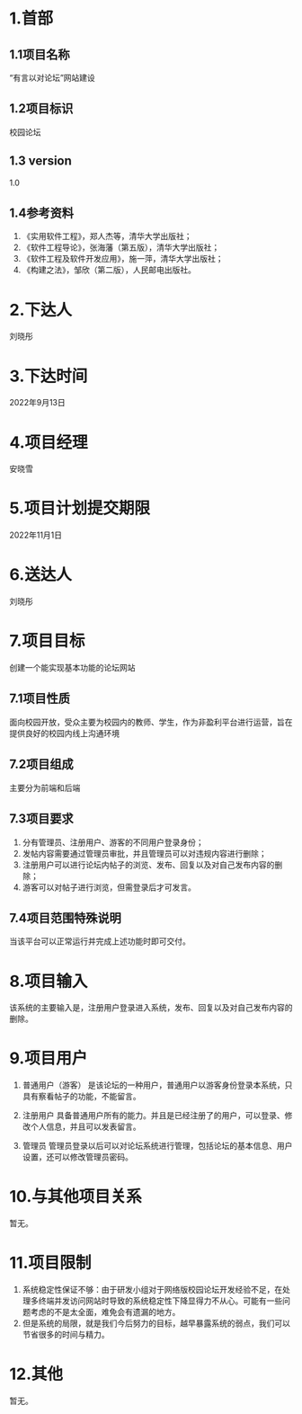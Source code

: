 
# 1.首部
## 1.1项目名称
“有言以对论坛”网站建设
## 1.2项目标识
校园论坛
## 1.3 version
1.0
## 1.4参考资料
1. 《实用软件工程》，郑人杰等，清华大学出版社；
2. 《软件工程导论》，张海藩（第五版），清华大学出版社；
3. 《软件工程及软件开发应用》，施一萍，清华大学出版社；
4. 《构建之法》，邹欣（第二版），人民邮电出版社。

# 2.下达人
刘晓彤

# 3.下达时间
2022年9月13日

# 4.项目经理
安晓雪

# 5.项目计划提交期限
2022年11月1日

# 6.送达人
刘晓彤

# 7.项目目标
创建一个能实现基本功能的论坛网站

## 7.1项目性质
面向校园开放，受众主要为校园内的教师、学生，作为非盈利平台进行运营，旨在提供良好的校园内线上沟通环境

## 7.2项目组成
主要分为前端和后端

## 7.3项目要求

1. 分有管理员、注册用户、游客的不同用户登录身份；
2. 发帖内容需要通过管理员审批，并且管理员可以对违规内容进行删除；
3. 注册用户可以进行论坛内帖子的浏览、发布、回复以及对自己发布内容的删除；
4. 游客可以对帖子进行浏览，但需登录后才可发言。

## 7.4项目范围特殊说明
当该平台可以正常运行并完成上述功能时即可交付。
# 8.项目输入
该系统的主要输入是，注册用户登录进入系统，发布、回复以及对自己发布内容的删除。

# 9.项目用户
1. 普通用户（游客）
是该论坛的一种用户，普通用户以游客身份登录本系统，只具有察看帖子的功能，不能留言。

2. 注册用户
具备普通用户所有的能力。并且是已经注册了的用户，可以登录、修改个人信息，并且可以发表留言。

3. 管理员
管理员登录以后可以对论坛系统进行管理，包括论坛的基本信息、用户设置，还可以修改管理员密码。

# 10.与其他项目关系
暂无。

# 11.项目限制
1. 系统稳定性保证不够：由于研发小组对于网络版校园论坛开发经验不足，在处理多终端并发访问网站时导致的系统稳定性下降显得力不从心。可能有一些问题考虑的不是太全面，难免会有遗漏的地方。
2. 但是系统的局限，就是我们今后努力的目标，越早暴露系统的弱点，我们可以节省很多的时间与精力。
# 12.其他
暂无。

